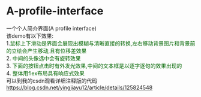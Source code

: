 # A-profile-interface
一个个人简介界面(A profile interface)<br/>
该demo有以下效果:<br/>
1.<font color="#006600">鼠标上下滑动是界面会展现出模糊与清晰直接的转换,左右移动背景图片和背景前的立绘会产生移动,且有位移差效果</font><br/>
2. <font color="#006600">中间的头像选中会有旋转效果</font><br/>
3. <font color="#006600">下面的按钮点击时有外发光效果,中间的文本框是以逐字逐句的效果出现的</font><br/>
4. <font color="#006600">整体用flex布局具有响应式效果</font><br/>
可以到我的csdn观看详细注释版的代码 https://blog.csdn.net/yingjiayu12/article/details/125824548
